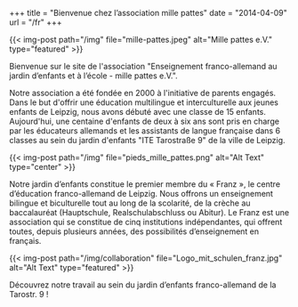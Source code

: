 +++
title = "Bienvenue chez l’association mille pattes"
date = "2014-04-09"
url = "/fr"
+++

{{< img-post path="/img" file="mille-pattes.jpeg" alt="Mille pattes e.V." type="featured" >}}


Bienvenue sur le site de l'association "Enseignement franco-allemand au jardin d’enfants et à l’école - mille pattes e.V.".


Notre association a été fondée en 2000 à l'initiative de parents engagés. Dans le but d'offrir une éducation multilingue et 
interculturelle aux jeunes enfants de Leipzig, nous avons débuté avec une classe de 15 enfants. Aujourd'hui, une centaine 
d'enfants de deux à six ans sont pris en charge par les éducateurs allemands et les assistants de langue française dans 
6 classes au sein du jardin d'enfants "ITE Tarostraße 9" de la ville de Leipzig.

{{< img-post path="/img" file="pieds_mille_pattes.png" alt="Alt Text" type="center" >}}

Notre jardin d’enfants constitue le premier membre du « Franz », le centre d’éducation franco-allemand de Leipzig. 
Nous offrons un enseignement bilingue et biculturelle tout au long de la scolarité, de la crèche au baccalauréat 
(Hauptschule, Realschulabschluss ou Abitur). Le Franz est une association qui se constitue de cinq institutions 
indépendantes, qui offrent toutes, depuis plusieurs années, des possibilités d’enseignement en français.


{{< img-post path="/img/collaboration" file="Logo_mit_schulen_franz.jpg" alt="Alt Text" type="featured" >}}
 
Découvrez notre travail au sein du jardin d’enfants franco-allemand de la Tarostr. 9 !
